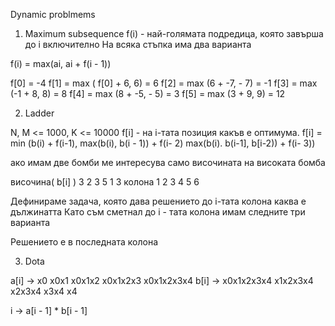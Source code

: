 Dynamic problmems

1. Maximum subsequence
f(i) - най-голямата подредица, която завърша до i включително
На всяка стъпка има два варианта

f(i) = max(ai,  ai + f(i - 1))

f[0] = -4
f[1] = max ( f[0] + 6, 6) = 6
f[2] = max (6 + -7, - 7) = -1
f[3] = max (-1 + 8, 8) = 8
f[4] = max (8 + -5, - 5) = 3
f[5] = max (3 + 9, 9) = 12

2. Ladder

N, M <= 1000, K <= 10000
f[i] - на i-тата позиция какъв е оптимума.
f[i] = min (b(i)  + f(i-1),
            max(b(i), b(i - 1)) + f(i- 2)
            max(b(i). b(i-1], b[i-2)) + f(i- 3))

ако имам две бомби ме интересува само височината на високата бомба


височина( b[i] ) 3 2 3 5 1 3
колона   1 2 3 4 5 6

Дефинираме задача, която дава решението до i-тата колона каква е дължинатта
Като съм сметнал до i - тата колона  имам следните три варианта

Решението е в последната колона

3. Dota

a[i] -> x0 x0x1 x0x1x2 x0x1x2x3 x0x1x2x3x4
b[i] -> x0x1x2x3x4 x1x2x3x4 x2x3x4 x3x4 x4

i -> a[i - 1] * b[i - 1]
